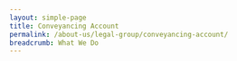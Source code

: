 ```yaml
---
layout: simple-page
title: Conveyancing Account
permalink: /about-us/legal-group/conveyancing-account/
breadcrumb: What We Do
---
```

